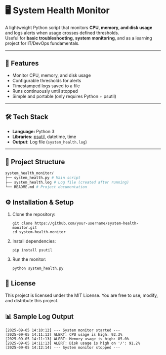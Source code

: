 # 🖥️ System Health Monitor

A lightweight Python script that monitors **CPU, memory, and disk usage** and logs alerts when usage crosses defined thresholds.  
Useful for **basic troubleshooting**, **system monitoring**, and as a learning project for IT/DevOps fundamentals.  

---

## 🚀 Features
- Monitor CPU, memory, and disk usage
- Configurable thresholds for alerts
- Timestamped logs saved to a file
- Runs continuously until stopped
- Simple and portable (only requires Python + psutil)

---

## 🛠️ Tech Stack
- **Language:** Python 3
- **Libraries:** [psutil](https://pypi.org/project/psutil/), datetime, time
- **Output:** Log file (`system_health.log`)

---

## 📂 Project Structure

```bash
system_health_monitor/
├── system_health.py # Main script
├── system_health.log # Log file (created after running)
└── README.md # Project documentation
```



## ⚙️ Installation & Setup

1. Clone the repository:
   ```
   git clone https://github.com/your-username/system-health-monitor.git
   cd system-health-monitor
   ```
2. Install dependencies:
   ```
   pip install psutil
   ```
3. Run the monitor:
   ```
   python system_health.py
   ```

## 📜 License

This project is licensed under the MIT License.
You are free to use, modify, and distribute this project.

## 📊 Sample Log Output

```
[2025-09-05 14:10:12] --- System monitor started ---
[2025-09-05 14:11:13] ALERT: CPU usage is high: 92.3%
[2025-09-05 14:11:13] ALERT: Memory usage is high: 85.0%
[2025-09-05 14:11:13] ALERT: Disk usage is high on '/': 91.2%
[2025-09-05 14:12:14] --- System monitor stopped ---
```
